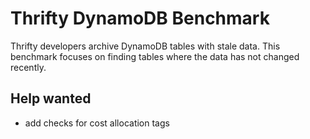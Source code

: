 # Thrifty DynamoDB Benchmark

Thrifty developers archive DynamoDB tables with stale data. This benchmark focuses on finding tables where the data has not changed recently.

## Help wanted
- add checks for cost allocation tags